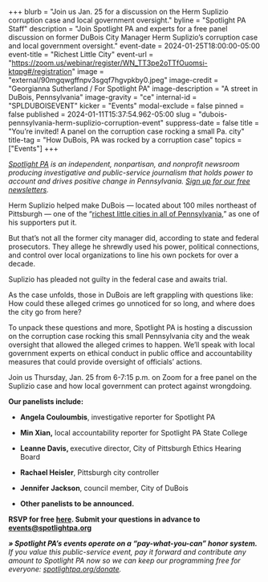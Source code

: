 +++
blurb = "Join us Jan. 25 for a discussion on the Herm Suplizio corruption case and local government oversight."
byline = "Spotlight PA Staff"
description = "Join Spotlight PA and experts for a free panel discussion on former DuBois City Manager Herm Suplizio’s corruption case and local government oversight."
event-date = 2024-01-25T18:00:00-05:00
event-title = "Richest Little City"
event-url = "https://zoom.us/webinar/register/WN_TT3pe2oTTfOuomsi-ktqpg#/registration"
image = "external/90mgqwgffnpv3sgqf7hgvpkby0.jpeg"
image-credit = "Georgianna Sutherland / For Spotlight PA"
image-description = "A street in DuBois, Pennsylvania"
image-gravity = "ce"
internal-id = "SPLDUBOISEVENT"
kicker = "Events"
modal-exclude = false
pinned = false
published = 2024-01-11T15:37:54.962-05:00
slug = "dubois-pennsylvania-herm-suplizio-corruption-event"
suppress-date = false
title = "You’re invited! A panel on the corruption case rocking a small Pa. city"
title-tag = "How DuBois, PA was rocked by a corruption case"
topics = ["Events"]
+++

<a href="https://www.spotlightpa.org/"><em>Spotlight PA</em></a><em> is an independent, nonpartisan, and nonprofit newsroom producing investigative and public-service journalism that holds power to account and drives positive change in Pennsylvania. </em><a href="https://www.spotlightpa.org/newsletters"><em>Sign up for our free newsletters</em></a><em>.</em>

Herm Suplizio helped make DuBois — located about 100 miles northeast of Pittsburgh — one of the “<a href="https://www.spotlightpa.org/series/richest-little-city/">richest little cities in all of Pennsylvania</a>,” as one of his supporters put it.

But that’s not all the former city manager did, according to state and federal prosecutors. They allege he shrewdly used his power, political connections, and control over local organizations to line his own pockets for over a decade.

Suplizio has pleaded not guilty in the federal case and awaits trial.

As the case unfolds, those in DuBois are left grappling with questions like: How could these alleged crimes go unnoticed for so long, and where does the city go from here?

To unpack these questions and more, Spotlight PA is hosting a discussion on the corruption case rocking this small Pennsylvania city and the weak oversight that allowed the alleged crimes to happen. We’ll speak with local government experts on ethical conduct in public office and accountability measures that could provide oversight of officials’ actions.

Join us Thursday, Jan. 25 from 6-7:15 p.m. on Zoom for a free panel on the Suplizio case and how local government can protect against wrongdoing.

<strong>Our panelists include:</strong>

- <strong>Angela Couloumbis</strong>, investigative reporter for Spotlight PA

- <strong>Min Xian,</strong> local accountability reporter for Spotlight PA State College

- <strong>Leanne Davis, </strong>executive director, City of Pittsburgh Ethics Hearing Board

- <strong>Rachael Heisler</strong>, Pittsburgh city controller

- <strong>Jennifer</strong> <strong>Jackson</strong>, council member, City of DuBois

- <strong>Other panelists to be announced.</strong>

<strong>RSVP for free </strong><a href="https://zoom.us/webinar/register/WN_TT3pe2oTTfOuomsi-ktqpg"><strong>here</strong></a><strong>. Submit your questions in advance to </strong><a href="mailto:events@spotlightpa.org"><strong>events@spotlightpa.org</strong></a>

<strong><em>» Spotlight PA’s events operate on a “pay-what-you-can” honor system.</em></strong><em> If you value this public-service event, pay it forward and contribute any amount to Spotlight PA now so we can keep our programming free for everyone: </em><a href="http://spotlightpa.org/donate"><em>spotlightpa.org/donate</em></a><em>.</em>

